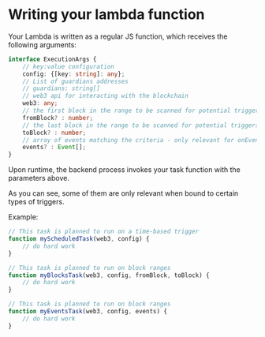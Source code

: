 # Writing your lambda function

Your Lambda is written as a regular JS function, which receives the following arguments:

```ts
interface ExecutionArgs {
    // key:value configuration
    config: {[key: string]: any};
    // List of guardians addresses
    // guardians: string[]
    // web3 api for interacting with the blockchain
    web3: any;
    // the first block in the range to be scanned for potential triggers - only relevant for onBlocks
    fromBlock? : number;
    // the last block in the range to be scanned for potential triggers - only relevant for onBlocks
    toBlock? : number;
    // array of events matching the criteria - only relevant for onEvent
    events? : Event[];
}
 ```

Upon runtime, the backend process invokes your task function with the parameters above.

As you can see, some of them are only relevant when bound to certain types of triggers. 

Example:

```js
// This task is planned to run on a time-based trigger
function myScheduledTask(web3, config) {
    // do hard work
}

// This task is planned to run on block ranges
function myBlocksTask(web3, config, fromBlock, toBlock) {
    // do hard work
}

// This task is planned to run on block ranges
function myEventsTask(web3, config, events) {
    // do hard work
}
```